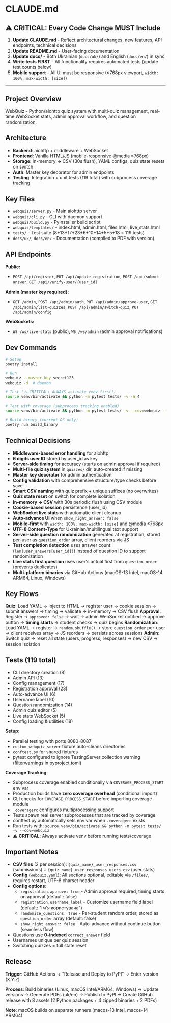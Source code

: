 # CLAUDE.md

## ⚠️ CRITICAL: Every Code Change MUST Include

1. **Update CLAUDE.md** - Reflect architectural changes, new features, API endpoints, technical decisions
2. **Update README.md** - User-facing documentation
3. **Update docs/** - Both Ukrainian (`docs/uk/`) and English (`docs/en/`) in sync
4. **Write tests FIRST** - All functionality requires automated tests (update test counts below)
5. **Mobile support** - All UI must be responsive (≤768px viewport, `width: 100%; max-width: [size]`)

---

## Project Overview
WebQuiz - Python/aiohttp quiz system with multi-quiz management, real-time WebSocket stats, admin approval workflow, and question randomization.

## Architecture
- **Backend**: aiohttp + middleware + WebSocket
- **Frontend**: Vanilla HTML/JS (mobile-responsive @media ≤768px)
- **Storage**: In-memory → CSV (30s flush), YAML configs, quiz state resets on switch
- **Auth**: Master key decorator for admin endpoints
- **Testing**: Integration + unit tests (119 total) with subprocess coverage tracking

## Key Files
- `webquiz/server.py` - Main aiohttp server
- `webquiz/cli.py` - CLI with daemon support
- `webquiz/build.py` - PyInstaller build script
- `webquiz/templates/` - index.html, admin.html, files.html, live_stats.html
- `tests/` - Test suite (8+13+17+23+6+10+14+5+5+18 = 119 tests)
- `docs/uk/`, `docs/en/` - Documentation (compiled to PDF with version)

## API Endpoints

**Public:**
- `POST /api/register`, `PUT /api/update-registration`, `POST /api/submit-answer`, `GET /api/verify-user/{user_id}`

**Admin (master key required):**
- `GET /admin`, `POST /api/admin/auth`, `PUT /api/admin/approve-user`, `GET /api/admin/list-quizzes`, `POST /api/admin/switch-quiz`, `PUT /api/admin/config`

**WebSockets:**
- `WS /ws/live-stats` (public), `WS /ws/admin` (admin approval notifications)

## Dev Commands

```bash
# Setup
poetry install

# Run
webquiz --master-key secret123
webquiz -d  # daemon

# Test (⚠️ CRITICAL: ALWAYS activate venv first!)
source venv/bin/activate && python -m pytest tests/ -v -n 4

# Test with coverage (subprocess tracking enabled)
source venv/bin/activate && python -m pytest tests/ -v --cov=webquiz --cov-report=html --cov-report=term

# Build binary (current OS only)
poetry run build_binary
```

## Technical Decisions
- **Middleware-based error handling** for aiohttp
- **6 digits user ID** stored by user_id as key
- **Server-side timing** for accuracy (starts on admin approval if required)
- **Multi-file quiz system** in `quizzes/` dir, auto-created if missing
- **Master key decorator** for admin authentication
- **Config validation** with comprehensive structure/type checks before save
- **Smart CSV naming** with quiz prefix + unique suffixes (no overwrites)
- **Quiz state reset** on switch for complete isolation
- **In-memory → CSV** with 30s periodic flush using CSV module
- **Cookie-based session** persistence (user_id)
- **WebSocket live stats** with automatic client cleanup
- **Auto-advance UI** when `show_right_answer: false`
- **Mobile-first** with `width: 100%; max-width: [size]` and @media ≤768px
- **UTF-8 Content-Type** for Ukrainian/multilingual text support
- **Server-side question randomization** generated at registration, stored per-user as `question_order` array, client reorders via JS
- **Test completion detection** uses answer count (`len(user_answers[user_id])`) instead of question ID to support randomization
- **Live stats first question** uses user's actual first from `question_order` (prevents duplicates)
- **Multi-platform binaries** via GitHub Actions (macOS-13 Intel, macOS-14 ARM64, Linux, Windows)

## Key Flows

**Quiz**: Load YAML → inject to HTML → register user → cookie session → submit answers → timing → validate → in-memory → CSV flush
**Approval**: Register → `approved: false` → wait → admin WebSocket notified → approve button → **timing starts** → student checks → quiz begins
**Randomization**: Load YAML → register → `random.shuffle()` → store `question_order` per-user → client receives array → JS reorders → persists across sessions
**Admin**: Switch quiz → reset all state (users, progress, responses) → new CSV → session isolation

## Tests (119 total)
- CLI directory creation (8)
- Admin API (13)
- Config management (17)
- Registration approval (23)
- Auto-advance UI (6)
- Username label (10)
- Question randomization (14)
- Admin quiz editor (5)
- Live stats WebSocket (5)
- Config loading & utilities (18)

**Setup**:
- Parallel testing with ports 8080-8087
- `custom_webquiz_server` fixture auto-cleans directories
- `conftest.py` for shared fixtures
- pytest configured to ignore TestingServer collection warning (filterwarnings in pyproject.toml)

**Coverage Tracking**:
- Subprocess coverage enabled conditionally via `COVERAGE_PROCESS_START` env var
- Production builds have **zero coverage overhead** (conditional import)
- CLI checks for `COVERAGE_PROCESS_START` before importing coverage module
- `.coveragerc` configures multiprocessing support
- Tests spawn real server subprocesses that are tracked by coverage
- conftest.py automatically sets env var when `.coveragerc` exists
- Run tests with: `source venv/bin/activate && python -m pytest tests/ -v --cov=webquiz`
- ⚠️ **CRITICAL**: Always activate venv before running tests/coverage

## Important Notes
- **CSV files** (2 per session): `{quiz_name}_user_responses.csv` (submissions) + `{quiz_name}_user_responses.users.csv` (user stats)
- **Config** (`webquiz.yaml`): All sections optional, editable via `/files/`, requires restart, UTF-8 charset header
- **Config options**:
  - `registration.approve: true` - Admin approval required, timing starts on approval (default: false)
  - `registration.username_label` - Customize username field label (default: "Ім'я користувача")
  - `randomize_questions: true` - Per-student random order, stored as `question_order` array (default: false)
  - `show_right_answer: false` - Auto-advance without continue button (seamless flow)
- Questions use **0-indexed** `correct_answer` field
- Usernames unique per quiz session
- Switching quizzes = full state reset

## Release
**Trigger**: GitHub Actions → "Release and Deploy to PyPI" → Enter version (X.Y.Z)

**Process**: Build binaries (Linux, macOS Intel/ARM64, Windows) → Update versions → Generate PDFs (uk/en) → Publish to PyPI → Create GitHub release with 8 assets (2 Python packages + 4 zipped binaries + 2 PDFs)

**Note**: macOS builds on separate runners (macos-13 Intel, macos-14 ARM64)
